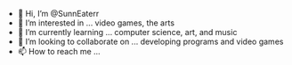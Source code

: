 - 👋 Hi, I’m @SunnEaterr
- 👀 I’m interested in ... video games, the arts
- 🌱 I’m currently learning ... computer science, art, and music 
- 💞️ I’m looking to collaborate on ... developing programs and video games
- 📫 How to reach me ...

<!---
SunnEaterr/SunnEaterr is a ✨ special ✨ repository because its `README.md` (this file) appears on your GitHub profile.
You can click the Preview link to take a look at your changes.
--->

